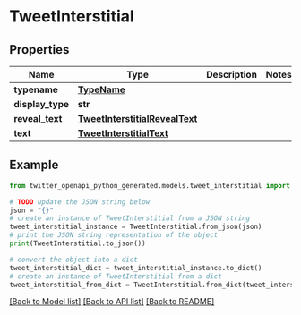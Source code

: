 # TweetInterstitial


## Properties

Name | Type | Description | Notes
------------ | ------------- | ------------- | -------------
**typename** | [**TypeName**](TypeName.md) |  | 
**display_type** | **str** |  | 
**reveal_text** | [**TweetInterstitialRevealText**](TweetInterstitialRevealText.md) |  | 
**text** | [**TweetInterstitialText**](TweetInterstitialText.md) |  | 

## Example

```python
from twitter_openapi_python_generated.models.tweet_interstitial import TweetInterstitial

# TODO update the JSON string below
json = "{}"
# create an instance of TweetInterstitial from a JSON string
tweet_interstitial_instance = TweetInterstitial.from_json(json)
# print the JSON string representation of the object
print(TweetInterstitial.to_json())

# convert the object into a dict
tweet_interstitial_dict = tweet_interstitial_instance.to_dict()
# create an instance of TweetInterstitial from a dict
tweet_interstitial_from_dict = TweetInterstitial.from_dict(tweet_interstitial_dict)
```
[[Back to Model list]](../README.md#documentation-for-models) [[Back to API list]](../README.md#documentation-for-api-endpoints) [[Back to README]](../README.md)



